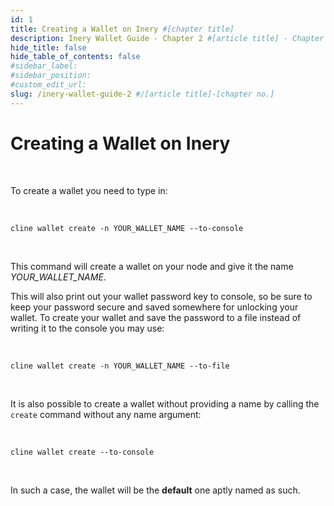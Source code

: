 ```yaml
---
id: 1
title: Creating a Wallet on Inery #[chapter title]
description: Inery Wallet Guide - Chapter 2 #[article title] - Chapter [chapter no.]
hide_title: false
hide_table_of_contents: false
#sidebar_label:
#sidebar_position:
#custom_edit_url:
slug: /inery-wallet-guide-2 #/[article title]-[chapter no.]
---
```


# Creating a Wallet on Inery

<br/>

To create a wallet you need to type in:

<br/>

```shell
cline wallet create -n YOUR_WALLET_NAME --to-console
```

<br/>

This command will create a wallet on your node and give it the name *YOUR_WALLET_NAME*.

This will also print out your wallet password key to console, so be sure to keep your password secure and saved somewhere for unlocking your wallet. To create your wallet and save the password to a file instead of writing it to the console you may use:

<br/>

```shell
cline wallet create -n YOUR_WALLET_NAME --to-file
```

<br/>

It is also possible to create a wallet without providing a name by calling the `create` command without any name argument:

<br/>

```shell
cline wallet create --to-console
```

<br/>

In such a case, the wallet will be the **default** one aptly named as such.